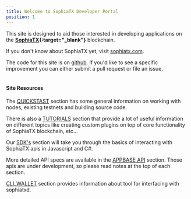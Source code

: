 ```yaml
---
title: Welcome to SophiaTX Developer Portal
position: 1
---
```


This site is designed to aid those interested in developing applications on the  **[SophiaTX](https://www.sophiatx.com/){:target="_blank"}** blockchain. 

If you don't know about SophiaTX yet, visit [sophiatx.com](https://www.sophiatx.com/).

The code for this site is on [github](https://github.com/SophiaTX/devportal). If you'd like to see a specific improvement 
you can either submit a pull request or file an issue.
<br>
<br>


#### Site Resources

The [QUICKSTAST](/quickstart/) section has some general information on working with nodes, existing testnets and building source code.

There is also a [TUTORIALS](/tutorials/) section that provide a lot of useful information on different topics like creating custom plugins on top of core functionality of SophiaTX blockchain, etc... 

Our [SDK's](/sdks/) section will take you through the basics of interacting with SophiaTX apis in Javascript and C#.

More detailed API specs are available in the [APPBASE API](/apidefinitions/) section. Those apis are under development, so please read 
notes at the top of each section.

[CLI_WALLET](/cli_wallet/) section provides information about tool for interfacing with sophiatxd.